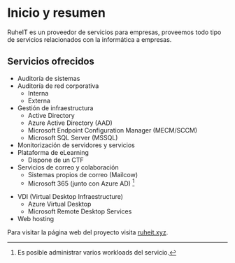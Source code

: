 # Inicio y resumen

RuheIT es un proveedor de servicios para empresas, proveemos todo tipo de servicios relacionados con la informática a empresas.

## Servicios ofrecidos

- Auditoría de sistemas
- Auditoría de red corporativa
    * Interna
    * Externa
- Gestión de infraestructura
    * Active Directory
    * Azure Active Directory (AAD)
    * Microsoft Endpoint Configuration Manager (MECM/SCCM)
    * Microsoft SQL Server (MSSQL)
- Monitorización de servidores y servicios
- Plataforma de eLearning
    * Dispone de un CTF
- Servicios de correo y colaboración
    * Sistemas propios de correo (Mailcow)
    * Microsoft 365 (junto con Azure AD) [^1]
[^1]: Es posible administrar varios workloads del servicio.
- VDI (Virtual Desktop Infraestructure)
    * Azure Virtual Desktop
    * Microsoft Remote Desktop Services
- Web hosting

Para visitar la página web del proyecto visita [ruheit.xyz](https://ruheit.xyz).
